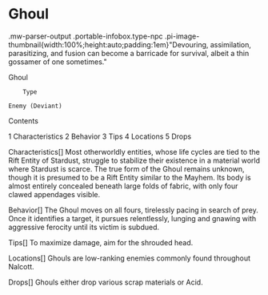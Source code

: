 # Ghoul

.mw-parser-output .portable-infobox.type-npc .pi-image-thumbnail{width:100%;height:auto;padding:1em}"Devouring, assimilation, parasitizing, and fusion can become a barricade for survival, albeit a thin gossamer of one sometimes."

Ghoul


	
		
		
	
	


	

	
		Type
	
	Enemy (Deviant)




Contents

1 Characteristics
2 Behavior
3 Tips
4 Locations
5 Drops



Characteristics[]
Most otherworldly entities, whose life cycles are tied to the Rift Entity of Stardust, struggle to stabilize their existence in a material world where Stardust is scarce. The true form of the Ghoul remains unknown, though it is presumed to be a Rift Entity similar to the Mayhem. Its body is almost entirely concealed beneath large folds of fabric, with only four clawed appendages visible.

Behavior[]
The Ghoul moves on all fours, tirelessly pacing in search of prey. Once it identifies a target, it pursues relentlessly, lunging and gnawing with aggressive ferocity until its victim is subdued.

Tips[]
To maximize damage, aim for the shrouded head. 

Locations[]
Ghouls are low-ranking enemies commonly found throughout Nalcott.

Drops[]
Ghouls either drop various scrap materials or Acid.
